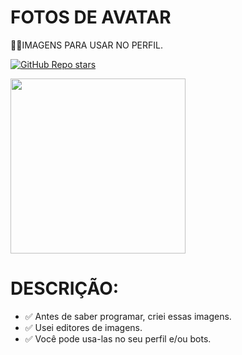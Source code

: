 # FOTOS DE AVATAR
👨‍⚖️IMAGENS PARA USAR NO PERFIL.

[![GitHub Repo stars](https://img.shields.io/badge/VILHALVA-GITHUB-03A9F4?logo=github)](https://github.com/VILHALVA) <br>

<img src="https://www.fundacaomatiasmachline.org.br/wp-content/uploads/2019/06/f999x666-81766_176831_7.jpg" align="center" width="280"> <br>

# DESCRIÇÃO:

* ✅ Antes de saber programar, criei essas imagens.
* ✅ Usei editores de imagens.
* ✅ Você pode usa-las no seu perfil e/ou bots.


